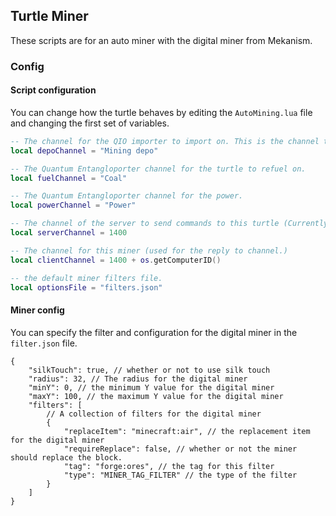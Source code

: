 ## Turtle Miner

These scripts are for an auto miner with the digital miner from Mekanism.

### Config

#### Script configuration

You can change how the turtle behaves by editing the `AutoMining.lua` file and changing the first set of variables.

```lua
-- The channel for the QIO importer to import on. This is the channel that the resources mined from the digital miner will be sent into.
local depoChannel = "Mining depo"

-- The Quantum Entangloporter channel for the turtle to refuel on.
local fuelChannel = "Coal"

-- The Quantum Entangloporter channel for the power.
local powerChannel = "Power"

-- The channel of the server to send commands to this turtle (Currently doesnt do anything but in the future this could be used to change the filter file and the configs.)
local serverChannel = 1400

-- The channel for this miner (used for the reply to channel.)
local clientChannel = 1400 + os.getComputerID()

-- the default miner filters file.
local optionsFile = "filters.json"
```

#### Miner config

You can specify the filter and configuration for the digital miner in the `filter.json` file.

```jsonc
{
    "silkTouch": true, // whether or not to use silk touch
    "radius": 32, // The radius for the digital miner
    "minY": 0, // the minimum Y value for the digital miner
    "maxY": 100, // the maximum Y value for the digital miner
    "filters": [
        // A collection of filters for the digital miner
        {
            "replaceItem": "minecraft:air", // the replacement item for the digital miner
            "requireReplace": false, // whether or not the miner should replace the block.
            "tag": "forge:ores", // the tag for this filter
            "type": "MINER_TAG_FILTER" // the type of the filter
        }
    ]
}
```
